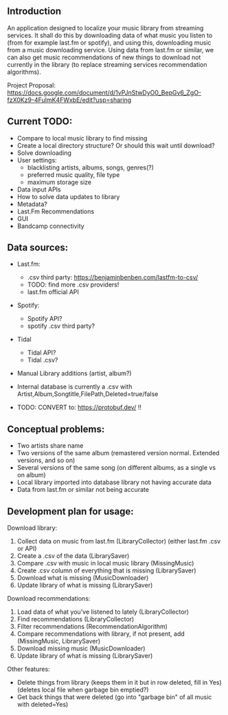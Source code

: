 ## Introduction
An application designed to localize your music library from streaming services. 
It shall do this by downloading data of what music you listen to (from for example last.fm or spotify),
and using this, downloading music from a music downloading service. Using data from last.fm or similar, 
we can also get music recommendations of new things to download not currently in the library (to replace
streaming services recommendation algorithms). 

Project Proposal:
https://docs.google.com/document/d/1vPJnStwDyO0_BepGv6_ZgO-fzX0Kz9-4FuImK4FWxbE/edit?usp=sharing

## Current TODO:
- Compare to local music library to find missing
- Create a local directory structure? Or should this wait until download?
- Solve downloading 
- User settings:
    - blacklisting artists, albums, songs, genres(?)
    - preferred music quality, file type
    - maximum storage size 
- Data input APIs 
- How to solve data updates to library
- Metadata?
- Last.Fm Recommendations
- GUI
- Bandcamp connectivity

## Data sources:
- Last.fm:
    - .csv third party: https://benjaminbenben.com/lastfm-to-csv/
    - TODO: find more .csv providers!
    - last.fm official API
- Spotify:
    - Spotify API?
    - spotify .csv third party?
- Tidal 
    - Tidal API?
    - Tidal .csv?
- Manual Library additions (artist, album?)

- Internal database is currently a .csv with Artist,Album,Songtitle,FilePath,Deleted=true/false
- TODO: CONVERT to: https://protobuf.dev/ !!

## Conceptual problems: 
- Two artists share name
- Two versions of the same album (remastered version normal. Extended versions, and so on)
- Several versions of the same song (on different albums, as a single vs on album)
- Local library imported into database library not having accurate data 
- Data from last.fm or similar not being accurate

## Development plan for usage:

Download library:
1. Collect data on music from last.fm (LibraryCollector) (either last.fm .csv or API)
2. Create a .csv of the data (LibrarySaver)
3. Compare .csv with music in local music library (MissingMusic)
4. Create .csv column of everything that is missing (LibrarySaver)
7. Download what is missing (MusicDownloader)
8. Update library of what is missing (LibrarySaver)

Download recommendations:
1. Load data of what you've listened to lately (LibraryCollector)
2. Find recommendations (LibraryCollector)
3. Filter recommendations (RecommendationAlgorithm)
3. Compare recommendations with library, if not present, add (MissingMusic, LibrarySaver)
4. Download missing music (MusicDownloader)
5. Update library of what is missing (LibrarySaver)

Other features:
- Delete things from library (keeps them in it but in row deleted, fill in Yes) (deletes local file when garbage bin emptied?)
- Get back things that were deleted (go into "garbage bin" of all music with deleted=Yes)